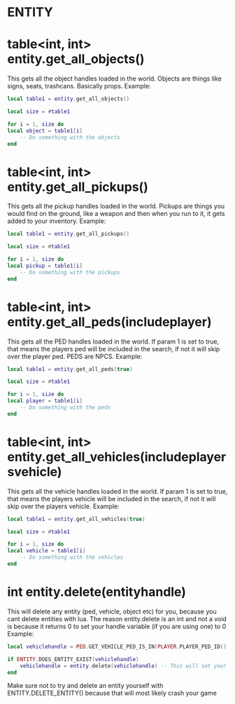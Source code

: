 # ENTITY

# table<int, int> entity.get_all_objects()
This gets all the object handles loaded in the world.
Objects are things like signs, seats, trashcans. Basically props.
Example:
```lua
local table1 = entity.get_all_objects()

local size = #table1

for i = 1, size do
local object = table1[i]
    -- Do something with the objects
end
```

# table<int, int> entity.get_all_pickups()
This gets all the pickup handles loaded in the world.
Pickups are things you would find on the ground, like a weapon and then when you run to it, it gets added to your inventory.
Example:
```lua
local table1 = entity.get_all_pickups()

local size = #table1

for i = 1, size do
local pickup = table1[i]
    -- Do something with the pickups
end
```

# table<int, int> entity.get_all_peds(includeplayer)
This gets all the PED handles loaded in the world.
If param 1 is set to true, that means the players ped will be included in the search, if not it will skip over the player ped.
PEDS are NPCS.
Example:
``` lua
local table1 = entity.get_all_peds(true)

local size = #table1

for i = 1, size do
local player = table1[i]
    -- Do something with the peds
end
```

# table<int, int> entity.get_all_vehicles(includeplayersvehicle)
This gets all the vehicle handles loaded in the world.
If param 1 is set to true, that means the players vehicle will be included in the search, if not it will skip over the players vehicle.
Example:
``` lua
local table1 = entity.get_all_vehicles(true)

local size = #table1

for i = 1, size do
local vehicle = table1[i]
    -- Do something with the vehicles
end
```

# int entity.delete(entityhandle)
This will delete any entity (ped, vehicle, object etc) for you, because you cant delete entities with lua.
The reason entity.delete is an int and not a void is because it returns 0 to set your handle variable (if you are using one) to 0
Example:
```lua
local vehiclehandle = PED.GET_VEHICLE_PED_IS_IN(PLAYER.PLAYER_PED_ID(), false) -- vehiclehandle will initially be set to the handle like 29292323 if the vehicle exists

if ENTITY.DOES_ENTITY_EXIST(vehiclehandle)
    vehiclehandle = entity.delete(vehiclehandle) -- This will set your handle to 0, you can do this manually but this is quicker
end
```
Make sure not to try and delete an entity yourself with ENTITY.DELETE_ENTITY() because that will most likely crash your game
